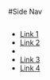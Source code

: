 #Side Nav

<div class="row">
    <div class="large-4 columns end">
        <ul class="side-nav">
            <li class="active"><a href="#">Link 1</a></li>
            <li><a href="#">Link 2</a></li>
            <li class="divider"></li>
            <li><a href="#">Link 3</a></li>
            <li><a href="#">Link 4</a></li>
        </ul>
    </div>
</div>